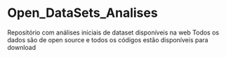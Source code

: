 # Open_DataSets_Analises
Repositório com análises iniciais de dataset disponíveis na web
Todos os dados são de open source e todos os códigos estão disponíveis para download
